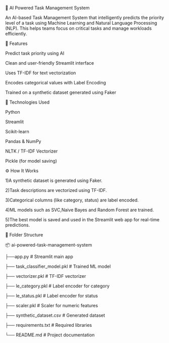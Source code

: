 🧠 AI Powered Task Management System

An AI-based Task Management System that intelligently predicts the priority level of a task using Machine Learning and Natural Language Processing (NLP).
This helps teams focus on critical tasks and manage workloads efficiently.


🚀 Features

Predict task priority using AI

Clean and user-friendly Streamlit interface

Uses TF-IDF for text vectorization

Encodes categorical values with Label Encoding

Trained on a synthetic dataset generated using Faker

🧠 Technologies Used

Python

Streamlit

Scikit-learn

Pandas & NumPy

NLTK / TF-IDF Vectorizer

Pickle (for model saving)

⚙️ How It Works

1)A synthetic dataset is generated using Faker.

2)Task descriptions are vectorized using TF-IDF.

3)Categorical columns (like category, status) are label encoded.

4)ML models such as SVC,Naive Bayes and Random Forest are trained.

5)The best model is saved and used in the Streamlit web app for real-time predictions.

📂 Folder Structure

📦 ai-powered-task-management-system

├──app.py                        # Streamlit main app

├── task_classifier_model.pkl  # Trained ML model

├── vectorizer.pkl             # TF-IDF vectorizer

├── le_category.pkl            # Label encoder for category

├── le_status.pkl              # Label encoder for status

├── scaler.pkl                 # Scaler for numeric features

├── synthetic_dataset.csv      # Generated dataset

├── requirements.txt           # Required libraries

└── README.md                  # Project documentation